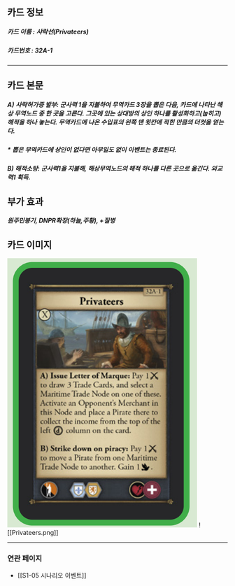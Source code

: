 ## 카드 정보
##### 카드 이름 : 샤락선(Privateers)
##### 카드번호  : 32A-1
---
## 카드 본문
##### A) 사략허가증 발부: 군사력 1을 지불하여 무역카드 3장을 뽑은 다음, 카드에 나타난 해상 무역노드 중 한 곳을 고른다. 그곳에 있는 상대방의 상인 하나를 활성화하고(눕히고) 해적을 하나 놓는다. 무역카드에 나온 수입표의 왼쪽 맨 윗칸에 적힌 만큼의 더컷을 얻는다.
##### * 뽑은 무역카드에 상인이 없다면 아무일도 없이 이벤트는 종료된다.

##### B) 해적소탕: 군사력1을 지불해, 해상무역노드의 해적 하나를 다른 곳으로 옮긴다. 외교력1 획득.

## 부가 효과
##### 원주민봉기, DNPR확장(하늘,주황), +질병

## 카드 이미지
<img src="\Assets\Privateers.png"/>
![[Privateers.png]]

--- 
### 연관 페이지
- [[S1-05 시나리오 이벤트]]
